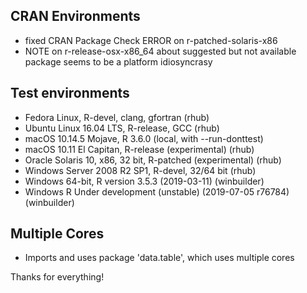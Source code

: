 ## CRAN Environments

- fixed CRAN Package Check ERROR on r-patched-solaris-x86
- NOTE on r-release-osx-x86_64 about suggested but not available package seems
  to be a platform idiosyncrasy

## Test environments

- Fedora Linux, R-devel, clang, gfortran (rhub)
- Ubuntu Linux 16.04 LTS, R-release, GCC (rhub)
- macOS 10.14.5 Mojave, R 3.6.0 (local, with --run-donttest)
- macOS 10.11 El Capitan, R-release (experimental) (rhub)
- Oracle Solaris 10, x86, 32 bit, R-patched (experimental)  (rhub)
- Windows Server 2008 R2 SP1, R-devel, 32/64 bit (rhub)
- Windows 64-bit, R version 3.5.3 (2019-03-11) (winbuilder)
- Windows R Under development (unstable) (2019-07-05 r76784) (winbuilder)

## Multiple Cores

- Imports and uses package 'data.table', which uses multiple cores


Thanks for everything!
